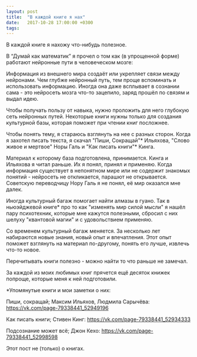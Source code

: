 ```yaml
---
layout: post
title:  "В каждой книге я нах"
date:   2017-10-28 17:00:00 +0300
tags:   
---
```


В каждой книге я нахожу что-нибудь полезное. 

В “Думай как математик” я прочел о том как (в упрощенной форме) работают нейронные пути в человеческом мозге: 

<!--excerpt-->

Информация из внешнего мира создаёт или укрепляет связи между нейронами. Чем глубже нейронный путь, тем проще вспоминать и использовать информацию. Иногда она даже всплывает в сознании сама - это нейросеть мозга что-то зацепило, заряд прошёл по связям и выдал идею. 

Чтобы получать пользу от навыка, нужно проложить для него глубокую сеть нейронных путей. Некоторые книги нужны только для создания культурной базы, которая поможет при чтении книг посложнее. 

Чтобы понять тему, я стараюсь взглянуть на нее с разных сторон. Когда я захотел писать текста, я скачал "Пиши, Сокращай"* Ильяхова, "Слово живое и мертвое" Норы Галь и "Как писать книги"* Кинга. 

Материал к которому база подготовлена, принимается. Кинга и Ильяхова я читал раньше. Их я понял, принял и применяю. Когда информация существует в непонятном мире или не содержит знакомых понятий - нейросеть не откликается, парашют не открывается. Советскую переводчицу Нору Галь я не понял, её мир оказался мне далек. 

Иногда культурный багаж помогает найти алмазы в гуано. Так в ньюэйджевой книге* про то как "изменять мир силой мысли" я нашёл пару психотехник, которые мне кажутся полезными, сбросил с них шелуху "квантовой магии" и с удовольствием применяю.

Со временем культурный багаж меняется. За несколько лет набираются новые знания, новый опыт и впечатления. Этот опыт поможет взглянуть на материал по-другому, понять его лучше, извлечь что-то новое. 

Перечитывать книги полезно - можно найти то что раньше не замечал. 

За каждой из моих любимых книг прячется ещё десяток книжек попроще, которые меня к ней подготовили. 

*Упомянутые книги и мои заметки о них: 

Пиши, сокращай; Максим Ильяхов, Людмила Сарычёва: https://vk.com/page-79338441_52949196 

Как писать книги; Стивен Кинг: https://vk.com/page-79338441_52934333 

Подсознание может всё; Джон Кехо: https://vk.com/page-79338441_52998598

Этот пост не (только) о книгах.
